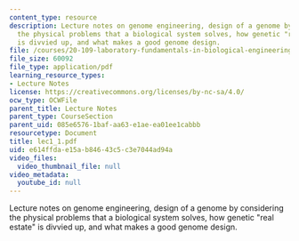 ```yaml
---
content_type: resource
description: Lecture notes on genome engineering, design of a genome by considering
  the physical problems that a biological system solves, how genetic "real estate"
  is divvied up, and what makes a good genome design.
file: /courses/20-109-laboratory-fundamentals-in-biological-engineering-fall-2007/e614ffdae15ab84643c5c3e7044ad94a_lec1_1.pdf
file_size: 60092
file_type: application/pdf
learning_resource_types:
- Lecture Notes
license: https://creativecommons.org/licenses/by-nc-sa/4.0/
ocw_type: OCWFile
parent_title: Lecture Notes
parent_type: CourseSection
parent_uid: 085e6576-1baf-aa63-e1ae-ea01ee1cabbb
resourcetype: Document
title: lec1_1.pdf
uid: e614ffda-e15a-b846-43c5-c3e7044ad94a
video_files:
  video_thumbnail_file: null
video_metadata:
  youtube_id: null
---
```

Lecture notes on genome engineering, design of a genome by considering the physical problems that a biological system solves, how genetic "real estate" is divvied up, and what makes a good genome design.